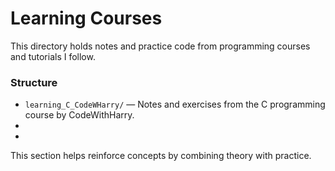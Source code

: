 # Learning Courses

This directory holds notes and practice code from programming courses and tutorials I follow.

### Structure

- `learning_C_CodeWHarry/` — Notes and exercises from the C programming course by CodeWithHarry.
-
-

This section helps reinforce concepts by combining theory with practice.

